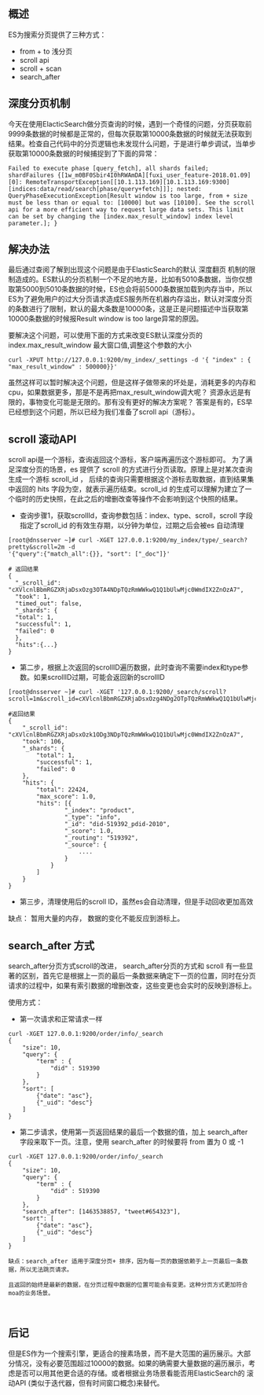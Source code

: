 ## 概述

ES为搜索分页提供了三种方式：

- from + to 浅分页
- scroll api
- scroll + scan
- search_after 


## 深度分页机制
今天在使用ElacticSearch做分页查询的时候，遇到一个奇怪的问题，分页获取前9999条数据的时候都是正常的，但每次获取第10000条数据的时候就无法获取到结果。检查自己代码中的分页逻辑也未发现什么问题，于是进行单步调试，当单步获取第10000条数据的时候捕捉到了下面的异常：


```
Failed to execute phase [query_fetch], all shards failed; shardFailures {[1w_m0BF0Sbir4I0hRWAmDA][fuxi_user_feature-2018.01.09][0]: RemoteTransportException[[10.1.113.169][10.1.113.169:9300][indices:data/read/search[phase/query+fetch]]]; nested: QueryPhaseExecutionException[Result window is too large, from + size must be less than or equal to: [10000] but was [10100]. See the scroll api for a more efficient way to request large data sets. This limit can be set by changing the [index.max_result_window] index level parameter.]; }

```

## 解决办法
最后通过查阅了解到出现这个问题是由于ElasticSearch的默认 深度翻页 机制的限制造成的。ES默认的分页机制一个不足的地方是，比如有5010条数据，当你仅想取第5000到5010条数据的时候，ES也会将前5000条数据加载到内存当中，所以ES为了避免用户的过大分页请求造成ES服务所在机器内存溢出，默认对深度分页的条数进行了限制，默认的最大条数是10000条，这是正是问题描述中当获取第10000条数据的时候报Result window is too large异常的原因。

要解决这个问题，可以使用下面的方式来改变ES默认深度分页的index.max_result_window 最大窗口值,调整这个参数的大小


```
curl -XPUT http://127.0.0.1:9200/my_index/_settings -d '{ "index" : { "max_result_window" : 500000}}'
```

虽然这样可以暂时解决这个问题，但是这样子做带来的坏处是，消耗更多的内存和cpu，如果数据更多，那是不是再把max_result_window调大呢？ 资源永远是有限的，事物变化可能是无限的。那有没有更好的解决方案呢？ 答案是有的，ES早已经想到这个问题，所以已经为我们准备了scroll api（游标）。


## scroll 滚动API

scroll api是一个游标，查询返回这个游标，客户端再遍历这个游标即可。
为了满足深度分页的场景，es 提供了 scroll 的方式进行分页读取。原理上是对某次查询生成一个游标 scroll_id ， 后续的查询只需要根据这个游标去取数据，直到结果集中返回的 hits 字段为空，就表示遍历结束。scroll_id 的生成可以理解为建立了一个临时的历史快照，在此之后的增删改查等操作不会影响到这个快照的结果。


- 查询步骤1，获取scrollId，查询参数包括：index、type、scroll，scroll 字段指定了scroll_id 的有效生存期，以分钟为单位，过期之后会被es 自动清理

```
[root@dnsserver ~]# curl -XGET 127.0.0.1:9200/my_index/type/_search?pretty&scroll=2m -d 
'{"query":{"match_all":{}}, "sort": ["_doc"]}'

# 返回结果
{
  "_scroll_id": "cXVlcnlBbmRGZXRjaDsxOzg3OTA4NDpTQzRmWWkwQ1Q1bUlwMjc0WmdIX2ZnOzA7",
  "took": 1,
  "timed_out": false,
  "_shards": {
  "total": 1,
  "successful": 1,
  "failed": 0
  },
  "hits":{...}
}
```

- 第二步，根据上次返回的scrollID遍历数据，此时查询不需要index和type参数。如果scrollID过期，可能会返回新的scrollID


```
[root@dnsserver ~]# curl -XGET '127.0.0.1:9200/_search/scroll?scroll=1m&scroll_id=cXVlcnlBbmRGZXRjaDsxOzg4NDg2OTpTQzRmWWkwQ1Q1bUlwMjc0WmdIX2ZnOzA7'

#返回结果
{
    "_scroll_id": "cXVlcnlBbmRGZXRjaDsxOzk1ODg3NDpTQzRmWWkwQ1Q1bUlwMjc0WmdIX2ZnOzA7",
    "took": 106,
    "_shards": {
        "total": 1,
        "successful": 1,
        "failed": 0
    },
    "hits": {
        "total": 22424,
        "max_score": 1.0,
        "hits": [{
                "_index": "product",
                "_type": "info",
                "_id": "did-519392_pdid-2010",
                "_score": 1.0,
                "_routing": "519392",
                "_source": {
                    ....
                }
            }
        ]
    }
}
```

- 第三步，清理使用后的scroll ID，虽然es会自动清理，但是手动回收更加高效

缺点： 暂用大量的内存， 数据的变化不能反应到游标上。

## search_after 方式

search_after分页方式scroll的改进， search_after分页的方式和 scroll 有一些显著的区别，首先它是根据上一页的最后一条数据来确定下一页的位置，同时在分页请求的过程中，如果有索引数据的增删改查，这些变更也会实时的反映到游标上。

使用方式：

- 第一次请求和正常请求一样

```
curl -XGET 127.0.0.1:9200/order/info/_search
{
    "size": 10,
    "query": {
        "term" : {
            "did" : 519390
        }
    },
    "sort": [
        {"date": "asc"},
        {"_uid": "desc"}
    ]
}
```

- 第二步请求，使用第一页返回结果的最后一个数据的值，加上 search_after 字段来取下一页。注意，使用 search_after 的时候要将 from 置为 0 或 -1

```
curl -XGET 127.0.0.1:9200/order/info/_search
{
    "size": 10,
    "query": {
        "term" : {
            "did" : 519390
        }
    },
    "search_after": [1463538857, "tweet#654323"],
    "sort": [
        {"date": "asc"},
        {"_uid": "desc"}
    ]
}

缺点：search_after 适用于深度分页+ 排序，因为每一页的数据依赖于上一页最后一条数据，所以无法跳页请求。

且返回的始终是最新的数据，在分页过程中数据的位置可能会有变更。这种分页方式更加符合moa的业务场景。



```

## 后记

但是ES作为一个搜索引擎，更适合的搜素场景，而不是大范围的遍历展示。大部分情况，没有必要范围超过10000的数据。如果的确需要大量数据的遍历展示，考虑是否可以用其他更合适的存储。或者根据业务场景看能否用ElasticSearch的 滚动API (类似于迭代器，但有时间窗口概念)来替代。